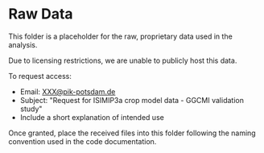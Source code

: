 # Raw Data

This folder is a placeholder for the raw, proprietary data used in the analysis.

Due to licensing restrictions, we are unable to publicly host this data.

To request access:
- Email: XXX@pik-potsdam.de
- Subject: "Request for ISIMIP3a crop model data - GGCMI validation study"
- Include a short explanation of intended use

Once granted, place the received files into this folder following the naming convention used in the code documentation.
